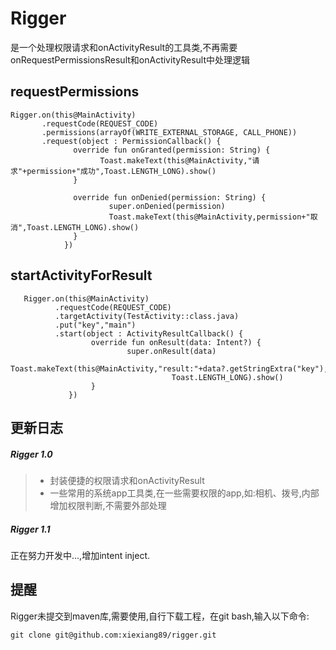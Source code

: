 # Rigger
是一个处理权限请求和onActivityResult的工具类,不再需要onRequestPermissionsResult和onActivityResult中处理逻辑

## requestPermissions
```
Rigger.on(this@MainActivity)
       .requestCode(REQUEST_CODE)
       .permissions(arrayOf(WRITE_EXTERNAL_STORAGE, CALL_PHONE))
       .request(object : PermissionCallback() {
              override fun onGranted(permission: String) {
                    Toast.makeText(this@MainActivity,"请求"+permission+"成功",Toast.LENGTH_LONG).show()
              }
              
              override fun onDenied(permission: String) {
                      super.onDenied(permission)
                      Toast.makeText(this@MainActivity,permission+"取消",Toast.LENGTH_LONG).show()
              }
            })
```

## startActivityForResult
```
   Rigger.on(this@MainActivity)
          .requestCode(REQUEST_CODE)
          .targetActivity(TestActivity::class.java)
          .put("key","main")
          .start(object : ActivityResultCallback() {
                  override fun onResult(data: Intent?) {
                          super.onResult(data)
                          Toast.makeText(this@MainActivity,"result:"+data?.getStringExtra("key"),
                                    Toast.LENGTH_LONG).show()
                  }
             })
```

## 更新日志

##### Rigger 1.0
> * 封装便捷的权限请求和onActivityResult
> * 一些常用的系统app工具类,在一些需要权限的app,如:相机、拨号,内部增加权限判断,不需要外部处理

##### Rigger 1.1
正在努力开发中...,增加intent inject.

## 提醒
Rigger未提交到maven库,需要使用,自行下载工程，在git bash,输入以下命令:
```
git clone git@github.com:xiexiang89/rigger.git
```
